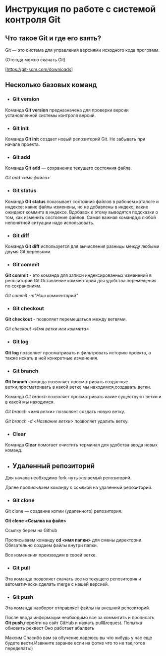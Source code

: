 # Инструкция по работе с системой контроля Git

## Что такое Git и где его взять?

Git — это система для управления версиями исходного кода программ.

(Отсюда можно скачать Git)

[https://git-scm.com/downloads]

## Несколько базовых команд

* ### **Git version**

Команда **Git version** предназначена для проверки версии установленной системы контроля версий.

* ### **Git init**
Команда **Git init** создает новый репозиторий Git.
Не забывать при начале проекта.

* ### **Git add**

Команда **Git add** — сохранение текущего состояния файла.

*Git add <имя файла>*
* ### **Git status**
Команда **Git status** показывает состояния файлов в рабочем каталоге и индексе: какие файлы изменены, но не добавлены в индекс; какие ожидают коммита в индексе. Вдобавок к этому выводятся подсказки о том, как изменить состояние файлов.
Самая важная команда,в любой непонятной ситуации надо использовать.


* ### **Git diff**
Команда **Git diff** используется для вычисления разницы между любыми двумя Git деревьями.

* ### **Git commit**

**Git commit** - это команда для записи индексированных изменений в репозиторий Git.Оставление комментария для удобства перемещения по сохранениям.

*Git commit -m"Наш комментарий"*
* ### **Git checkout**
 **Git checkout** - позволяет перемещаться между ветвями.

*Git checkout <Имя ветки или коммита>*
 * ### **Git log**
 **Git log** позволяет просматривать и фильтровать историю проекта, а также искать в ней конкретные изменения.

 * ###  **Git branch**
 **Git branch** команда позволяет просматривать созданные ветки,просматривать  в какой ветке мы находимся,создавать ветки.
 
 Команда *Git branch* позволяет просматривать какие существуют ветки и в какой мы находимся.

*Git branch <имя ветки>* позволяет создать новую ветку.

*Git branch -d <Название ветки>* позволяет удалить ветку.

* ### **Clear**
Команда **Clear** помогает очистить терминал для удобства ввода новых команд.

* ## **Удаленный репозиторий**

Для начала необходимо fork-нуть желаемый репозиторий.

Далее прописываем команду с ссылкой на удаленный репозиторий.

* ### **Git clone**
Git clone — создание копии (удаленного) репозитория. 

**Git clone <Ссылка на файл>**

Ссылку берем на Github

Прописываем команду **cd <имя папки>**  для смены директории.
Обязательно создаем файлы внутри папки.

Все изменения производим в своей ветке.

* ### **Git pull**

Эта команда позволяет скачать все из текущего репозитория и автоматически
сделать merge с нашей версией.

* ### **Git push**
Эта команда наоборот отправляет файлы на внешний репозиторий.

После ввода информации необходимо все за коммитить и прописать **Git push**,перейти на сайт GitHub  и нажать pull&request.
Попытка обновить реквест
Оно работает абалдеть

Максим Спасибо вам за обучение,надеюсь вы что нибудь у нас еще будете вести.Извините заранее если на фотке что то не так,готов переделать:)